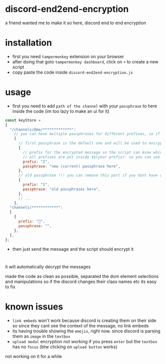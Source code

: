 # discord-end2end-encryption

a friend wanted me to make it so here, discord end to end encryption

# installation

- first you need `tampermonkey` extension on your browser
- after doing that goto `tampermonkey dashboard`, click on `+` to create a new script
- copy paste the code inside `discord-end2end-encryption.js`

# usage

- first you need to add `path of the channel` with your `passphrase` to here inside the code (im too lazy to make an ui for it)

```js
const keyStore = 
{
  "/channels/@me/*************":
    // you can have multiple passphrases for different prefixes, so if u change your passphrase you can still see the old messages
    [
      // first passphrase is the default one and will be used to encrypt your messages
      {
        // prefix for the encrypted message so the script can know which passphrase to use
        // all prefixes are put inside $$(your prefix): so you can use any prefix you want safely
        prefix: "2",
        passphrase: "new (current) passphrase here",
      },
      // old passphrase !!! you can remove this part if you dont have an old passphrases
      {
        prefix: "1",
        passphrase: "old passphrases here",
      },
      // ...
    ],
  "channels/************": 
  [
    {
      prefix: "🍕",
      passphrase: "",
    },
  ],
};
```

- then just send the message and the script should encrypt it

#

it will automatically decrypt the messages

made the code as clean as possible, separated the dom element selections and manipulations so if the discord changes their class names etc its easy to fix

# known issues

- `link embeds` won't work because discord is creating them on their side so since they cant see the context of the message, no link embeds
- its having trouble showing the `emojis`, right now. since discord is parsing them as `image` in the `textbox`
- `upload modal` encryption not working if you press `enter` but the `textbox` has no `focus` (btw clicking on `upload button` works)  

not working on it for a while
